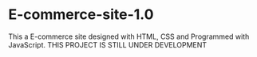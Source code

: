 # E-commerce-site-1.0
This a E-commerce site designed with HTML, CSS and Programmed with JavaScript. THIS PROJECT IS STILL UNDER DEVELOPMENT
